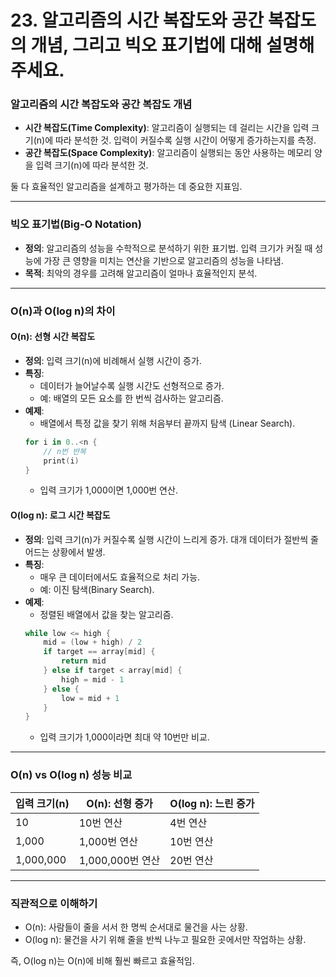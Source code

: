 #  23. 알고리즘의 시간 복잡도와 공간 복잡도의 개념, 그리고 빅오 표기법에 대해 설명해주세요.

  ### 알고리즘의 시간 복잡도와 공간 복잡도 개념

- **시간 복잡도(Time Complexity)**: 알고리즘이 실행되는 데 걸리는 시간을 입력 크기(n)에 따라 분석한 것. 입력이 커질수록 실행 시간이 어떻게 증가하는지를 측정.
- **공간 복잡도(Space Complexity)**: 알고리즘이 실행되는 동안 사용하는 메모리 양을 입력 크기(n)에 따라 분석한 것.

둘 다 효율적인 알고리즘을 설계하고 평가하는 데 중요한 지표임.

---

### 빅오 표기법(Big-O Notation)

- **정의**: 알고리즘의 성능을 수학적으로 분석하기 위한 표기법. 입력 크기가 커질 때 성능에 가장 큰 영향을 미치는 연산을 기반으로 알고리즘의 성능을 나타냄.
- **목적**: 최악의 경우를 고려해 알고리즘이 얼마나 효율적인지 분석.

---

### O(n)과 O(log n)의 차이

#### O(n): 선형 시간 복잡도
- **정의**: 입력 크기(n)에 비례해서 실행 시간이 증가.
- **특징**:
  - 데이터가 늘어날수록 실행 시간도 선형적으로 증가.
  - 예: 배열의 모든 요소를 한 번씩 검사하는 알고리즘.
- **예제**:
  - 배열에서 특정 값을 찾기 위해 처음부터 끝까지 탐색 (Linear Search).
  ```swift
  for i in 0..<n {
      // n번 반복
      print(i)
  }
  ```
  - 입력 크기가 1,000이면 1,000번 연산.

#### O(log n): 로그 시간 복잡도
- **정의**: 입력 크기(n)가 커질수록 실행 시간이 느리게 증가. 대개 데이터가 절반씩 줄어드는 상황에서 발생.
- **특징**:
  - 매우 큰 데이터에서도 효율적으로 처리 가능.
  - 예: 이진 탐색(Binary Search).
- **예제**:
  - 정렬된 배열에서 값을 찾는 알고리즘.
  ```swift
  while low <= high {
      mid = (low + high) / 2
      if target == array[mid] {
          return mid
      } else if target < array[mid] {
          high = mid - 1
      } else {
          low = mid + 1
      }
  }
  ```
  - 입력 크기가 1,000이라면 최대 약 10번만 비교.

---

### O(n) vs O(log n) 성능 비교
| 입력 크기(n) | O(n): 선형 증가 | O(log n): 느린 증가 |
|--------------|----------------|---------------------|
| 10           | 10번 연산      | 4번 연산            |
| 1,000        | 1,000번 연산   | 10번 연산           |
| 1,000,000    | 1,000,000번 연산 | 20번 연산          |

---

### 직관적으로 이해하기
- O(n): 사람들이 줄을 서서 한 명씩 순서대로 물건을 사는 상황.
- O(log n): 물건을 사기 위해 줄을 반씩 나누고 필요한 곳에서만 작업하는 상황.

즉, O(log n)는 O(n)에 비해 훨씬 빠르고 효율적임.
